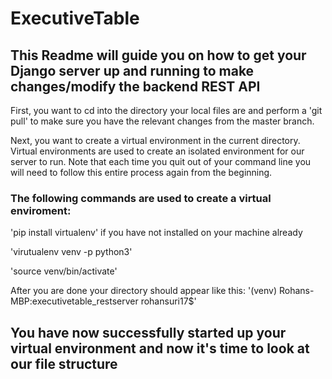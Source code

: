 # ExecutiveTable
## This Readme will guide you on how to get your Django server up and running to make changes/modify the backend REST API

First, you want to cd into the directory your local files are and perform a 'git pull' to make sure you have the relevant changes from the master branch.

Next, you want to create a virtual environment in the current directory. Virtual environments are used to create an isolated environment for our server to run. Note that each time you quit out of your command line you will need to follow this entire process again from the beginning.
  
  
  ### The following commands are used to create a virtual enviroment: 

  'pip install virtualenv' if you have not installed on your machine already

  'virutualenv venv -p python3' 

  'source venv/bin/activate'

After you are done your directory should appear like this: '(venv) Rohans-MBP:executivetable_restserver rohansuri17$'

## You have now successfully started up your virtual environment and now it's time to look at our file structure


